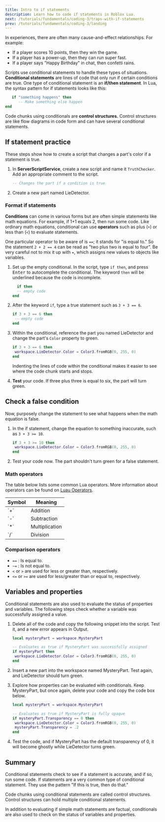 ```yaml
---
title: Intro to if statements
description: Learn how to code if statements in Roblox Lua.
next: /tutorials/fundamentals/coding-3/traps-with-if-statements
prev: /tutorials/fundamentals/coding-3/landing
---
```


In experiences, there are often many cause-and-effect relationships. For example:

- If a player scores 10 points, then they win the game.
- If a player has a power-up, then they can run super fast.
- If a player says "Happy Birthday" in chat, then confetti rains.

Scripts use conditional statements to handle these types of situations. **Conditional statements** are lines of code that only run if certain conditions are true. One type of conditional statement is an **if/then statement**. In Lua, the syntax pattern for if statements looks like this:

```lua title='if then syntax'
   if "something happens" then
      -- Make something else happen
end
```

Code chunks using conditionals are **control structures.** Control structures are like flow diagrams in code form and can have several conditional statements.

## If statement practice

These steps show how to create a script that changes a part's color if a statement is true.

1. In **ServerScriptService**, create a new script and name it `TruthChecker`. Add an appropriate comment to the script.

   ```lua
   -- Changes the part if a condition is true

   ```

2. Create a new part named LieDetector.

### Format if statements

**Conditions** can come in various forms but are often simple statements like math equations. For example, if 1+1 equals 2, then run some code. Like ordinary math equations, conditional can use **operators** such as plus (`+`) or less than (`<`) to evaluate statements.

One particular operator to be aware of is `==`; it stands for "is equal to." So the statement `2 + 2 == 4` can be read as "two plus two is equal to four". Be very careful not to mix it up with `=`, which assigns new values to objects like variables.

1. Set up the empty conditional. In the script, type `if then`, and press <kbd>Enter</kbd> to autocomplete the conditional. The keyword `then` will be underlined because the code is incomplete.

   ```lua
     if then
     -- empty code
   end

   ```

2. After the keyword `if`, type a true statement such as `3 + 3 == 6`.

   ```lua
   if 3 + 3 == 6 then
   	-- empty code
   end
   ```

3. Within the conditional, reference the part you named LieDetector and change the part's `Color` property to green.

   ```lua
   if 3 + 3 == 6 then
   	workspace.LieDetector.Color = Color3.fromRGB(0, 255, 0)
   end
   ```

    <Alert severity="info">
      Indenting the lines of code within the conditional makes it easier to see where the code chunk starts and stops.
    </Alert>

4. **Test** your code. If three plus three is equal to six, the part will turn green.

## Check a false condition

Now, purposely change the statement to see what happens when the math equation is false.

1. In the if statement, change the equation to something inaccurate, such as `3 + 3 >= 10`.

   ```lua
   if 3 + 3 >= 10 then
   	workspace.LieDetector.Color = Color3.fromRGB(0, 255, 0)
   end
   ```

2. Test your code now. The part shouldn't turn green for a false statement.

### Math operators

The table below lists some common Lua operators. More information about operators can be found on [Luau Operators](../../../luau/operators.md).

<table>
<thead>
   <tr>
    <th>Symbol</th>
    <th>Meaning</th>
   </tr>
</thead>
<tbody>
   <tr>
    <td>`+`</td>
    <td>Addition</td>
   </tr>
   <tr>
    <td>`-`</td>
    <td>Subtraction</td>
   </tr>
   <tr>
    <td>`*`</td>
    <td>Multiplication</td>
   </tr>
   <tr>
    <td>`/`</td>
    <td>Division</td>
   </tr>
</tbody>
</table>

### Comparison operators

- `==` : Is equal to.
- `~=` : Is not equal to.
- `<` or `>` are used for less or greater than, respectively.
- `<=` or `>=` are used for less/greater than or equal to, respectively.

## Variables and properties

Conditional statements are also used to evaluate the status of properties and variables. The following steps check whether a variable was successfully assigned a value.

1. Delete all of the code and copy the following snippet into the script. Test it, and a new error appears in Output.

   ```lua
   local mysteryPart = workspace.MysteryPart

   -- Evaluates as true if MysteryPart was successfully assigned
   if mysteryPart then
   	workspace.LieDetector.Color = Color3.fromRGB(0, 255, 0)
   end
   ```

2. Insert a new part into the workspace named MysteryPart. Test again, and LieDetector should turn green.

3. Explore how properties can be evaluated with conditionals. Keep MysteryPart, but once again, delete your code and copy the code box below.

   ```lua
   local mysteryPart = workspace.MysteryPart

   -- Evaluates as true if MysteryPart is fully opaque
   if mysteryPart.Transparency == 0 then
   	workspace.LieDetector.Color = Color3.fromRGB(0, 255, 0)
   	mysteryPart.Transparency = .2
   end
   ```

4. Test the code, and if MysteryPart has the default transparency of 0, it will become ghostly while LieDetector turns green.

## Summary

Conditional statements check to see if a statement is accurate, and if so, run some code. If statements are a very common type of conditional statement. They use the pattern "If this is true, then do that."

Code chunks using conditional statements are called control structures. Control structures can hold multiple conditional statements.

In addition to evaluating if simple math statements are factual, conditionals are also used to check on the status of variables and properties.
